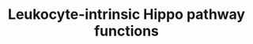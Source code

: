 ---
annotations:
- id: CL:0000738
  parent: native cell
  type: Cell Type Ontology
  value: leukocyte
- id: PW:0001515
  parent: signaling pathway
  type: Pathway Ontology
  value: Hippo signaling pathway
- id: CL:0000084
  parent: native cell
  type: Cell Type Ontology
  value: T cell
- id: DOID:162
  parent: disease of cellular proliferation
  type: Disease Ontology
  value: cancer
- id: PW:0000023
  parent: regulatory pathway
  type: Pathway Ontology
  value: immune response pathway
authors:
- Ariutta
- Marvin M2
- Elisson nl
- Fehrhart
- Eweitz
description: 'The Hippo signaling pathway can regulate T lymphocyte proliferation
  and survival, giving rise to implications for cancer and immunology.  Solid lines:
  direct interactions Dotted lines: indirect (or not fully delineated) mechanisms'
last-edited: 2021-12-23
organisms:
- Homo sapiens
redirect_from:
- /index.php/Pathway:WP4542
- /instance/WP4542
- /instance/WP4542_rr120673
revision: r120673
schema-jsonld:
- '@context': https://schema.org/
  '@id': https://wikipathways.github.io/pathways/WP4542.html
  '@type': Dataset
  creator:
    '@type': Organization
    name: WikiPathways
  description: 'The Hippo signaling pathway can regulate T lymphocyte proliferation
    and survival, giving rise to implications for cancer and immunology.  Solid lines:
    direct interactions Dotted lines: indirect (or not fully delineated) mechanisms'
  keywords:
  - ADAP
  - BLIMP1
  - Blimp1
  - CCR7
  - CD19
  - FOXO1
  - FOXO3
  - FOXO4
  - FOXO6
  - FOXP3
  - Kindlin-3
  - LATS1
  - LATS2
  - LFA-1
  - LPL
  - MOB1
  - MST1
  - MST2
  - NDR1
  - NDR2
  - NORE1B
  - RAB13
  - RAP
  - RAP1
  - RAPL
  - RHOA
  - Rac1
  - SAV1
  - SKAP
  - TAZ
  - TEAD1
  - TEAD2
  - TEAD3
  - TEAD4
  - YAP
  - YAP1
  - YWHAQ
  - integrins
  - miR-21
  - p38MAPK
  license: CC0
  name: Leukocyte-intrinsic Hippo pathway functions
seo: CreativeWork
title: Leukocyte-intrinsic Hippo pathway functions
wpid: WP4542
---